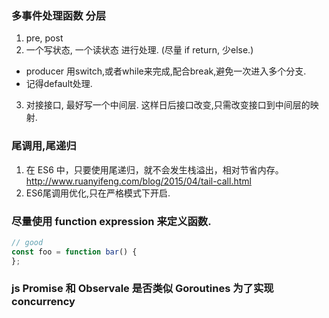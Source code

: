 ### 多事件处理函数 分层
1. pre, post
2. 一个写状态, 一个读状态 进行处理. (尽量 if return, 少else.)
- producer 用switch,或者while来完成,配合break,避免一次进入多个分支.
- 记得default处理.
3. 对接接口, 最好写一个中间层. 这样日后接口改变,只需改变接口到中间层的映射.

### 尾调用,尾递归
1. 在 ES6 中，只要使用尾递归，就不会发生栈溢出，相对节省内存。 http://www.ruanyifeng.com/blog/2015/04/tail-call.html
2. ES6尾调用优化,只在严格模式下开启.

### 尽量使用 function expression 来定义函数.
```js
// good
const foo = function bar() {
};
```

### js Promise 和 Observale 是否类似 Goroutines 为了实现concurrency
